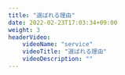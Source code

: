```yaml
---
title: "選ばれる理由"
date: 2022-02-23T17:03:34+09:00
weight: 3
headerVideo: 
    videoName: "service"
    videoTitle: "選ばれる理由"
    videoDescription: ""
---
```

